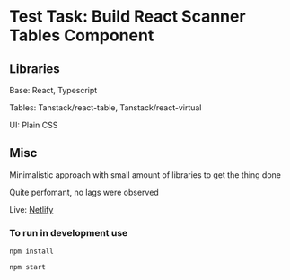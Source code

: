 # Test Task: Build React Scanner Tables Component

## Libraries

Base: React, Typescript

Tables: Tanstack/react-table, Tanstack/react-virtual

UI: Plain CSS

## Misc

Minimalistic approach with small amount of libraries to get the thing done

Quite perfomant, no lags were observed

Live: [Netlify](https://quebecnova-fe-test.netlify.app/)

### To run in development use

```
npm install
```

```
npm start
```